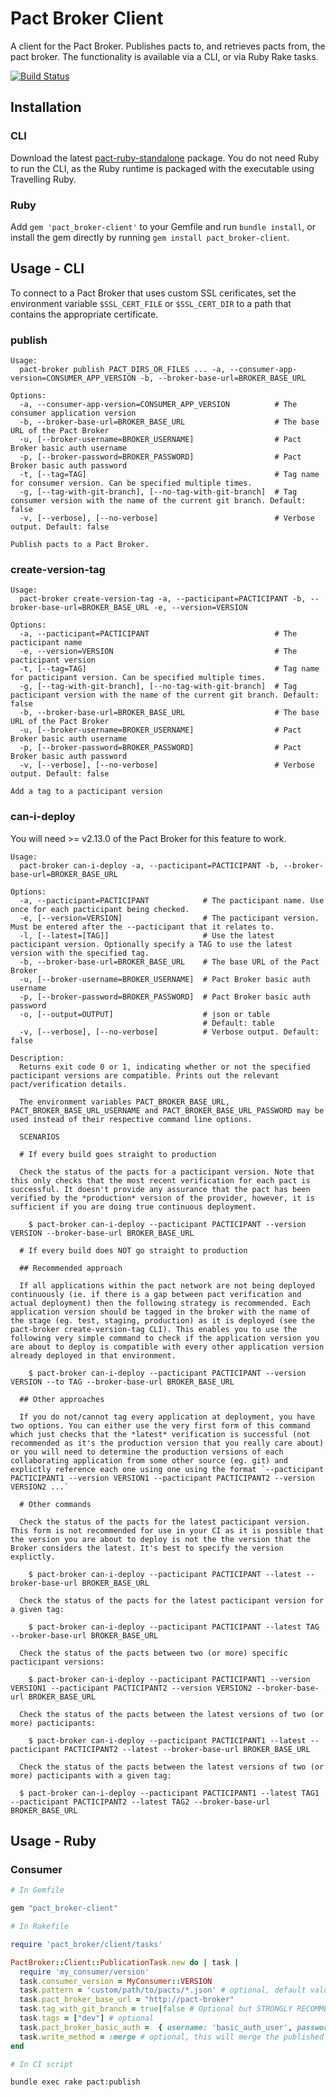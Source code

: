 # Pact Broker Client

A client for the Pact Broker. Publishes pacts to, and retrieves pacts from, the pact broker. The functionality is available via a CLI, or via Ruby Rake tasks.

[![Build Status](https://travis-ci.org/pact-foundation/pact_broker-client.svg?branch=master)](https://travis-ci.org/pact-foundation/pact_broker-client)

## Installation

### CLI

Download the latest [pact-ruby-standalone][pact-ruby-standalone] package. You do not need Ruby to run the CLI, as the Ruby runtime is packaged with the executable using Travelling Ruby.

### Ruby

Add `gem 'pact_broker-client'` to your Gemfile and run `bundle install`, or install the gem directly by running `gem install pact_broker-client`.

## Usage - CLI

To connect to a Pact Broker that uses custom SSL cerificates, set the environment variable `$SSL_CERT_FILE` or `$SSL_CERT_DIR` to a path that contains the appropriate certificate.

### publish

```
Usage:
  pact-broker publish PACT_DIRS_OR_FILES ... -a, --consumer-app-version=CONSUMER_APP_VERSION -b, --broker-base-url=BROKER_BASE_URL

Options:
  -a, --consumer-app-version=CONSUMER_APP_VERSION          # The consumer application version
  -b, --broker-base-url=BROKER_BASE_URL                    # The base URL of the Pact Broker
  -u, [--broker-username=BROKER_USERNAME]                  # Pact Broker basic auth username
  -p, [--broker-password=BROKER_PASSWORD]                  # Pact Broker basic auth password
  -t, [--tag=TAG]                                          # Tag name for consumer version. Can be specified multiple times.
  -g, [--tag-with-git-branch], [--no-tag-with-git-branch]  # Tag consumer version with the name of the current git branch. Default: false
  -v, [--verbose], [--no-verbose]                          # Verbose output. Default: false

Publish pacts to a Pact Broker.
```

### create-version-tag

```
Usage:
  pact-broker create-version-tag -a, --pacticipant=PACTICIPANT -b, --broker-base-url=BROKER_BASE_URL -e, --version=VERSION

Options:
  -a, --pacticipant=PACTICIPANT                            # The pacticipant name
  -e, --version=VERSION                                    # The pacticipant version
  -t, [--tag=TAG]                                          # Tag name for pacticipant version. Can be specified multiple times.
  -g, [--tag-with-git-branch], [--no-tag-with-git-branch]  # Tag pacticipant version with the name of the current git branch. Default: false
  -b, --broker-base-url=BROKER_BASE_URL                    # The base URL of the Pact Broker
  -u, [--broker-username=BROKER_USERNAME]                  # Pact Broker basic auth username
  -p, [--broker-password=BROKER_PASSWORD]                  # Pact Broker basic auth password
  -v, [--verbose], [--no-verbose]                          # Verbose output. Default: false

Add a tag to a pacticipant version
```

### can-i-deploy

You will need >= v2.13.0 of the Pact Broker for this feature to work.

```
Usage:
  pact-broker can-i-deploy -a, --pacticipant=PACTICIPANT -b, --broker-base-url=BROKER_BASE_URL

Options:
  -a, --pacticipant=PACTICIPANT            # The pacticipant name. Use once for each pacticipant being checked.
  -e, [--version=VERSION]                  # The pacticipant version. Must be entered after the --pacticipant that it relates to.
  -l, [--latest=[TAG]]                     # Use the latest pacticipant version. Optionally specify a TAG to use the latest version with the specified tag.
  -b, --broker-base-url=BROKER_BASE_URL    # The base URL of the Pact Broker
  -u, [--broker-username=BROKER_USERNAME]  # Pact Broker basic auth username
  -p, [--broker-password=BROKER_PASSWORD]  # Pact Broker basic auth password
  -o, [--output=OUTPUT]                    # json or table
                                           # Default: table
  -v, [--verbose], [--no-verbose]          # Verbose output. Default: false

Description:
  Returns exit code 0 or 1, indicating whether or not the specified pacticipant versions are compatible. Prints out the relevant pact/verification details.

  The environment variables PACT_BROKER_BASE_URL, PACT_BROKER_BASE_URL_USERNAME and PACT_BROKER_BASE_URL_PASSWORD may be used instead of their respective command line options.

  SCENARIOS

  # If every build goes straight to production

  Check the status of the pacts for a pacticipant version. Note that this only checks that the most recent verification for each pact is successful. It doesn't provide any assurance that the pact has been verified by the *production* version of the provider, however, it is sufficient if you are doing true continuous deployment.

    $ pact-broker can-i-deploy --pacticipant PACTICIPANT --version VERSION --broker-base-url BROKER_BASE_URL

  # If every build does NOT go straight to production

  ## Recommended approach

  If all applications within the pact network are not being deployed continuously (ie. if there is a gap between pact verification and actual deployment) then the following strategy is recommended. Each application version should be tagged in the broker with the name of the stage (eg. test, staging, production) as it is deployed (see the pact-broker create-version-tag CLI). This enables you to use the following very simple command to check if the application version you are about to deploy is compatible with every other application version already deployed in that environment.

    $ pact-broker can-i-deploy --pacticipant PACTICIPANT --version VERSION --to TAG --broker-base-url BROKER_BASE_URL

  ## Other approaches

  If you do not/cannot tag every application at deployment, you have two options. You can either use the very first form of this command which just checks that the *latest* verification is successful (not recommended as it's the production version that you really care about) or you will need to determine the production versions of each collaborating application from some other source (eg. git) and explictly reference each one using one using the format `--pacticipant PACTICIPANT1 --version VERSION1 --pacticipant PACTICIPANT2 --version VERSION2 ...`

  # Other commands

  Check the status of the pacts for the latest pacticipant version. This form is not recommended for use in your CI as it is possible that the version you are about to deploy is not the the version that the Broker considers the latest. It's best to specify the version explictly.

    $ pact-broker can-i-deploy --pacticipant PACTICIPANT --latest --broker-base-url BROKER_BASE_URL

  Check the status of the pacts for the latest pacticipant version for a given tag:

    $ pact-broker can-i-deploy --pacticipant PACTICIPANT --latest TAG --broker-base-url BROKER_BASE_URL

  Check the status of the pacts between two (or more) specific pacticipant versions:

    $ pact-broker can-i-deploy --pacticipant PACTICIPANT1 --version VERSION1 --pacticipant PACTICIPANT2 --version VERSION2 --broker-base-url BROKER_BASE_URL

  Check the status of the pacts between the latest versions of two (or more) pacticipants:

    $ pact-broker can-i-deploy --pacticipant PACTICIPANT1 --latest --pacticipant PACTICIPANT2 --latest --broker-base-url BROKER_BASE_URL

  Check the status of the pacts between the latest versions of two (or more) pacticipants with a given tag:

  $ pact-broker can-i-deploy --pacticipant PACTICIPANT1 --latest TAG1 --pacticipant PACTICIPANT2 --latest TAG2 --broker-base-url BROKER_BASE_URL

```

## Usage - Ruby

### Consumer

```ruby
# In Gemfile

gem "pact_broker-client"
```

```ruby
# In Rakefile

require 'pact_broker/client/tasks'

PactBroker::Client::PublicationTask.new do | task |
  require 'my_consumer/version'
  task.consumer_version = MyConsumer::VERSION
  task.pattern = 'custom/path/to/pacts/*.json' # optional, default value is 'spec/pacts/*.json'
  task.pact_broker_base_url = "http://pact-broker"
  task.tag_with_git_branch = true|false # Optional but STRONGLY RECOMMENDED as it will greatly assist with your pact workflow. Result will be merged with other specified task.tags
  task.tags = ["dev"] # optional
  task.pact_broker_basic_auth =  { username: 'basic_auth_user', password: 'basic_auth_pass'} # optional
  task.write_method = :merge # optional, this will merge the published pact into an existing pact rather than overwriting it if one exists. Not recommended, as it makes a mulch of the workflow on the broker.
end
```

```bash
# In CI script

bundle exec rake pact:publish
```

[wiki-tags]: https://github.com/pact-foundation/pact_broker/wiki/Using-tags
[pact-ruby-standalone]: https://github.com/pact-foundation/pact-ruby-standalone/releases
